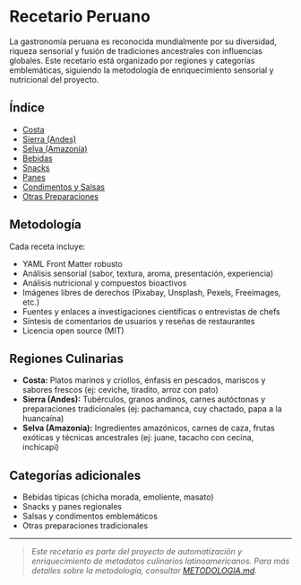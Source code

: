# Recetario Peruano

La gastronomía peruana es reconocida mundialmente por su diversidad, riqueza sensorial y fusión de tradiciones ancestrales con influencias globales. Este recetario está organizado por regiones y categorías emblemáticas, siguiendo la metodología de enriquecimiento sensorial y nutricional del proyecto.

## Índice

- [Costa](./costa/README.md)
- [Sierra (Andes)](./sierra/README.md)
- [Selva (Amazonía)](./selva/README.md)
- [Bebidas](./bebidas/README.md)
- [Snacks](./snacks/README.md)
- [Panes](./panes/README.md)
- [Condimentos y Salsas](./condimentos/README.md)
- [Otras Preparaciones](./otras_preparaciones/README.md)

## Metodología

Cada receta incluye:

- YAML Front Matter robusto
- Análisis sensorial (sabor, textura, aroma, presentación, experiencia)
- Análisis nutricional y compuestos bioactivos
- Imágenes libres de derechos (Pixabay, Unsplash, Pexels, Freeimages, etc.)
- Fuentes y enlaces a investigaciones científicas o entrevistas de chefs
- Síntesis de comentarios de usuarios y reseñas de restaurantes
- Licencia open source (MIT)

## Regiones Culinarias

- **Costa:** Platos marinos y criollos, énfasis en pescados, mariscos y sabores frescos (ej: ceviche, tiradito, arroz con pato)
- **Sierra (Andes):** Tubérculos, granos andinos, carnes autóctonas y preparaciones tradicionales (ej: pachamanca, cuy chactado, papa a la huancaína)
- **Selva (Amazonía):** Ingredientes amazónicos, carnes de caza, frutas exóticas y técnicas ancestrales (ej: juane, tacacho con cecina, inchicapi)

## Categorías adicionales

- Bebidas típicas (chicha morada, emoliente, masato)
- Snacks y panes regionales
- Salsas y condimentos emblemáticos
- Otras preparaciones tradicionales

---

> _Este recetario es parte del proyecto de automatización y enriquecimiento de metadatos culinarios latinoamericanos. Para más detalles sobre la metodología, consultar [METODOLOGIA.md](../../METODOLOGIA.md)._
